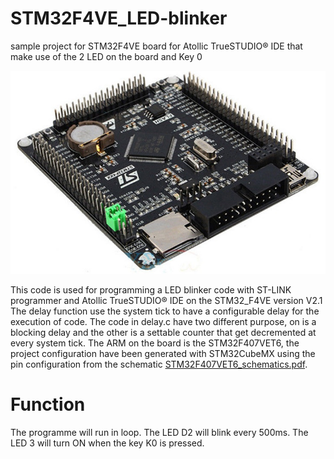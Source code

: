 # STM32F4VE_LED-blinker
sample project for STM32F4VE board for Atollic TrueSTUDIO® IDE that make use of the 2 LED on the board and Key 0

![Image of STM32F4VE](stm32407vet6_view01.jpg)

This code is used for programming a LED blinker code with ST-LINK programmer and Atollic TrueSTUDIO® IDE on the STM32_F4VE version V2.1
The delay function use the system tick to have a configurable delay for the execution of code.
The code in delay.c have two different purpose, on is a blocking delay and the other is a settable counter that get decremented at every system tick.
The ARM on the board is the STM32F407VET6, the project configuration have been generated with STM32CubeMX using the pin configuration from the schematic [STM32F407VET6_schematics.pdf](STM32F407VET6_schematics.pdf).

# Function
The programme will run in loop.
The LED D2 will blink every 500ms.
The LED 3 will turn ON when the key K0 is pressed.
